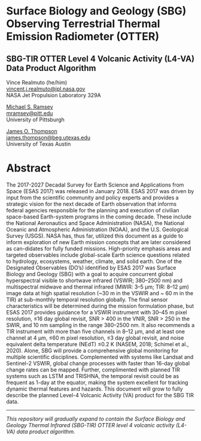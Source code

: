 # Surface Biology and Geology (SBG) Observing Terrestrial Thermal Emission Radiometer (OTTER)

## SBG-TIR OTTER Level 4 Volcanic Activity (L4-VA) Data Product Algorithm

Vince Realmuto (he/him)<br>
[vincent.j.realmuto@jpl.nasa.gov](mailto:vincent.j.realmuto@jpl.nasa.gov)<br>
NASA Jet Propulsion Laboratory 329A

[Michael S. Ramsey](https://github.com/michaelsramsey)<br>
[mramsey@pitt.edu](mailto:mramsey@pitt.edu)<br>
University of Pittsburgh

[James O. Thompson](https://github.com/jthompson2710)<br>
[james.thompson@beg.utexas.edu](mailto:james.thompson@beg.utexas.edu)<br>
University of Texas Austin


# Abstract
The 2017-2027 Decadal Survey for Earth Science and Applications from Space (ESAS 2017) was released in January 2018. ESAS 2017 was driven by input from the scientific community and policy experts and provides a strategic vision for the next decade of Earth observation that informs federal agencies responsible for the planning and execution of civilian space-based Earth-system programs in the coming decade. These include the National Aeronautics and Space Administration (NASA), the National Oceanic and Atmospheric Administration (NOAA), and the U.S. Geological Survey (USGS). NASA has, thus far, utilized this document as a guide to inform exploration of new Earth mission concepts that are later considered as can-didates for fully funded missions. High-priority emphasis areas and targeted observables include global-scale Earth science questions related to hydrology, ecosystems, weather, climate, and solid earth. One of the Designated Observables (DO’s) identified by ESAS 2017 was Surface Biology and Geology (SBG) with a goal to acquire concurrent global hyperspectral visible to shortwave infrared (VSWIR; 380–2500 nm) and multispectral midwave and thermal infrared (MWIR: 3–5 μm; TIR: 8–12 μm) image data at high spatial resolution (~30 m in the VSWIR and ~ 60 m in the TIR) at sub-monthly temporal resolution globally. The final sensor characteristics will be determined during the mission formulation phase, but ESAS 2017 provides guidance for a VSWIR instrument with 30–45 m pixel resolution, ≤16 day global revisit, SNR > 400 in the VNIR, SNR > 250 in the SWIR, and 10 nm sampling in the range 380–2500 nm. It also recommends a TIR instrument with more than five channels in 8–12 μm, and at least one channel at 4 μm, ≤60 m pixel resolution, ≤3 day global revisit, and noise equivalent delta temperature (NEdT) ≤0.2 K (NASEM, 2018; Schimel et al., 2020). Alone, SBG will provide a comprehensive global monitoring for multiple scientific disciplines. Complemented with systems like Landsat and Sentinel-2 VSWIR, global change processes with faster than 16-day global change rates can be mapped. Further, complimented with planned TIR systems such as LSTM and TRISHNA, the temporal revisit could be as frequent as 1-day at the equator, making the system excellent for tracking dynamic thermal features and hazards. This document will grow to fully describe the planned Level-4 Volcanic Activity (VA) product for the SBG TIR data.




_______________________________________________________________________________________________________________________
<i>This repository will gradually expand to contain the Surface Biology and Geology Thermal Infrared (SBG-TIR) OTTER level 4 volcanic activity (L4-VA) data product algorithm.
